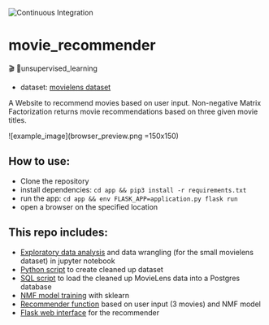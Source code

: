 ![Continuous Integration](https://github.com/laraschmitt/movie_recommender/workflows/Continuous%20Integration/badge.svg)

# movie_recommender
🎬 🍿unsupervised_learning


* dataset: [movielens dataset](https://grouplens.org/datasets/movielens/) 

A Website to recommend movies based on user input. Non-negative Matrix Factorization returns movie recommendations based on three given movie titles.

![example_image](browser_preview.png =150x150)

## How to use:
* Clone the repository 
* install dependencies: `cd app && pip3 install -r requirements.txt`
* run the app: `cd app && env FLASK_APP=application.py flask run`
* open a browser on the specified location



## This repo includes:
* [Exploratory data analysis](https://github.com/laraschmitt/movie_recommender/blob/main/EDA/EDA_movie_lens_100k_complete.ipynb) and data wrangling (for the small movielens dataset) in jupyter notebook
* [Python script](https://github.com/laraschmitt/movie_recommender/blob/main/data_wrangling.py) to create cleaned up dataset
* [SQL script](https://github.com/laraschmitt/movie_recommender/blob/main/DB_setup/import_tables.sql) to load the cleaned up MovieLens data into a Postgres database
* [NMF model training](https://github.com/laraschmitt/movie_recommender/blob/main/nmf_model_training.py) with sklearn
* [Recommender function](https://github.com/laraschmitt/movie_recommender/blob/main/flask-app-bootstrap/nmf_recommender.py) based on user input (3 movies) and NMF model
* [Flask web interface](https://github.com/laraschmitt/movie_recommender/blob/main/flask-app-bootstrap/application.py) for the recommender
    
